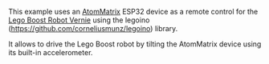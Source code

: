 This example uses an  [AtomMatrix](https://docs.m5stack.com/#/en/core/atom_matrix) ESP32 device as a remote control for the 
[Lego Boost Robot Vernie](https://www.lego.com/en-ch/product/boost-creative-toolbox-17101) 
using the legoino (https://github.com/corneliusmunz/legoino) library.

It allows to drive the Lego Boost robot by tilting the AtomMatrix device using its built-in accelerometer.
